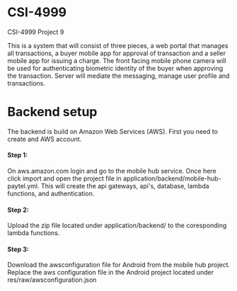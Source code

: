 # CSI-4999
CSI-4999 Project 9

This is a system that will consist of three pieces, a web portal that manages all transactions, a buyer mobile app for approval of transaction and a seller mobile  app  for  issuing  a  charge.  The  front  facing  mobile  phone  camera  will  be  used  for authenticating  biometric  identity  of the  buyer  when  approving  the  transaction.  Server  will  mediate  the messaging, manage user profile and transactions.

# Backend setup
The backend is build on Amazon Web Services (AWS). First you need to create and AWS account.

#### Step 1:
On aws.amazon.com login and go to the mobile hub service. Once here click import and open the project file in application/backend/mobile-hub-paytel.yml. This will create the api gateways, api's, database, lambda functions, and authentication. 

#### Step 2:
Upload the zip file located under application/backend/ to the coresponding lambda functions. 

#### Step 3: 
Download the awsconfiguration file for Android from the mobile hub project.
Replace the aws configuration file in the Android project located under res/raw/awsconfiguration.json
